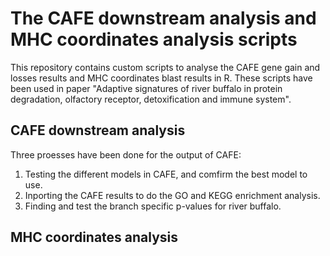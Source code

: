 # The CAFE downstream analysis and MHC coordinates analysis scripts
This repository contains custom scripts to analyse the CAFE gene gain and losses results and MHC coordinates blast results in R.
These scripts have been used in paper "Adaptive signatures of river buffalo in protein degradation, olfactory receptor, detoxification and immune system".

## CAFE downstream analysis
Three proesses have been done for the output of CAFE:
1. Testing the different models in CAFE, and comfirm the best model to use.
2. Inporting the CAFE results to do the GO and KEGG enrichment analysis.
3. Finding and test the branch specific p-values for river buffalo.

## MHC coordinates analysis
